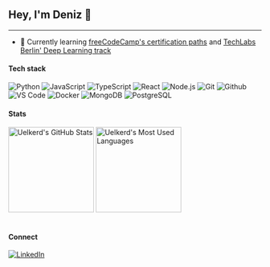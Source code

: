 ## Hey, I'm Deniz 👋
---

- 🌱 Currently learning [freeCodeCamp's certification paths](https://github.com/uelkerd/fCC)
and [TechLabs Berlin' Deep Learning track](https://www.techlabs.org/ai-and-deep-learning)


#### Tech stack
![Python](https://img.shields.io/badge/-Python-333333?style=flat&logo=python)
![JavaScript](https://img.shields.io/badge/-JavaScript-333333?style=flat&logo=javascript)
![TypeScript](https://img.shields.io/badge/-TypeScript-333333?style=flat&logo=typescript)
![React](https://img.shields.io/badge/-React-333333?style=flat&logo=react)
![Node.js](https://img.shields.io/badge/-Node.js-333333?style=flat&logo=node.js)
![Git](https://img.shields.io/badge/-Git-333333?style=flat&logo=git)
![Github](https://img.shields.io/badge/-Github-333333?style=flat&logo=github)
![VS Code](https://img.shields.io/badge/-VS%20Code-333333?style=flat)
![Docker](https://img.shields.io/badge/-Docker-333333?style=flat&logo=docker)
![MongoDB](https://img.shields.io/badge/-MongoDB-333333?style=flat&logo=mongodb)
![PostgreSQL](https://img.shields.io/badge/-PostgreSQL-333333?style=flat&logo=postgresql)


#### Stats
<div align="left">
  <img src="https://github-readme-stats.vercel.app/api?username=uelkerd&show_icons=true&theme=tokyonight" alt="Uelkerd's GitHub Stats" height="170" />
  <img src="https://github-readme-stats.vercel.app/api/top-langs/?username=uelkerd&layout=compact&theme=tokyonight" alt="Uelkerd's Most Used Languages" height="170" />
  
  <br />
  

  
  <br />
  
#### Connect

[![LinkedIn](https://img.shields.io/badge/-LinkedIn-0077B5?style=flat&logo=linkedin&logoColor=white)](https://linkedin.com/in/duelker)

<!--
**0x-duelker/0x-duelker** is a ✨ _special_ ✨ repository because its `README.md` (this file) appears on your GitHub profile.

Here are some ideas to get you started:

- 🔭 I’m currently working on ...
- 🌱 I’m currently learning ...
- 👯 I’m looking to collaborate on ...
- 🤔 I’m looking for help with ...
- 💬 Ask me about ...
- 📫 How to reach me: ...
- 😄 Pronouns: ...
- ⚡ Fun fact: ...
  <img src="https://github-readme-streak-stats.herokuapp.com/?user=uelkerd&theme=tokyonight" alt="Uelkerd's Contribution Streak" />
-->
